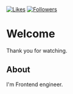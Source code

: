 [![Likes](https://badgen.org/img/zenn/ryuu/likes?style=flat)](https://zenn.dev/ryuu)
[![Followers](https://badgen.org/img/zenn/ryuu/followers?style=flat)](https://zenn.dev/ryuu)

# Welcome

Thank you for watching.

## About

I'm Frontend engineer.

